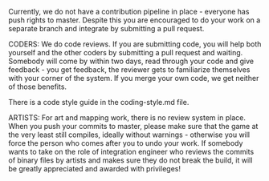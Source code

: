 Currently, we do not have a contribution pipeline in place - everyone has push rights to master. Despite this you are encouraged to do your work on a separate branch and integrate by submitting a pull request. 


CODERS:
We do code reviews. If you are submitting code, you will help both yourself and the other coders by submitting a pull request and waiting. Somebody will come by within two days, read through your code and give feedback - you get feedback, the reviewer gets to familiarize themselves with your corner of the system. If you merge your own code, we get neither of those benefits.

There is a code style guide in the coding-style.md file.


ARTISTS:
For art and mapping work, there is no review system in place. When you push your commits to master, please make sure that the game at the very least still compiles, ideally without warnings - otherwise you will force the person who comes after you to undo your work. If somebody wants to take on the role of integration engineer who reviews the commits of binary files by artists and makes sure they do not break the build, it will be greatly appreciated and awarded with privileges!